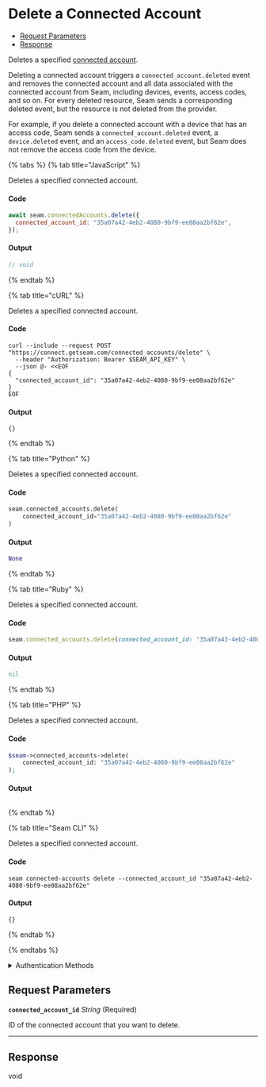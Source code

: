 # Delete a Connected Account

- [Request Parameters](#request-parameters)
- [Response](#response)

Deletes a specified [connected account](../../core-concepts/connected-accounts/README.md).

Deleting a connected account triggers a `connected_account.deleted` event and removes the connected account and all data associated with the connected account from Seam, including devices, events, access codes, and so on. For every deleted resource, Seam sends a corresponding deleted event, but the resource is not deleted from the provider.

For example, if you delete a connected account with a device that has an access code, Seam sends a `connected_account.deleted` event, a `device.deleted` event, and an `access_code.deleted` event, but Seam does not remove the access code from the device.


{% tabs %}
{% tab title="JavaScript" %}

Deletes a specified connected account.

#### Code

```javascript
await seam.connectedAccounts.delete({
  connected_account_id: "35a07a42-4eb2-4080-9bf9-ee08aa2bf62e",
});
```

#### Output

```javascript
// void
```
{% endtab %}

{% tab title="cURL" %}

Deletes a specified connected account.

#### Code

```curl
curl --include --request POST "https://connect.getseam.com/connected_accounts/delete" \
  --header "Authorization: Bearer $SEAM_API_KEY" \
  --json @- <<EOF
{
  "connected_account_id": "35a07a42-4eb2-4080-9bf9-ee08aa2bf62e"
}
EOF
```

#### Output

```curl
{}
```
{% endtab %}

{% tab title="Python" %}

Deletes a specified connected account.

#### Code

```python
seam.connected_accounts.delete(
    connected_account_id="35a07a42-4eb2-4080-9bf9-ee08aa2bf62e"
)
```

#### Output

```python
None
```
{% endtab %}

{% tab title="Ruby" %}

Deletes a specified connected account.

#### Code

```ruby
seam.connected_accounts.delete(connected_account_id: "35a07a42-4eb2-4080-9bf9-ee08aa2bf62e")
```

#### Output

```ruby
nil
```
{% endtab %}

{% tab title="PHP" %}

Deletes a specified connected account.

#### Code

```php
$seam->connected_accounts->delete(
    connected_account_id: "35a07a42-4eb2-4080-9bf9-ee08aa2bf62e"
);
```

#### Output

```php

```
{% endtab %}

{% tab title="Seam CLI" %}

Deletes a specified connected account.

#### Code

```seam_cli
seam connected-accounts delete --connected_account_id "35a07a42-4eb2-4080-9bf9-ee08aa2bf62e"
```

#### Output

```seam_cli
{}
```
{% endtab %}

{% endtabs %}


<details>

<summary>Authentication Methods</summary>

- API key
- Personal access token
  <br>Must also include the `seam-workspace` header in the request.

To learn more, see [Authentication](https://docs.seam.co/latest/api/authentication).
</details>

## Request Parameters

**`connected_account_id`** *String* (Required)

ID of the connected account that you want to delete.

---


## Response

void

